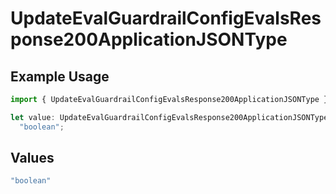 # UpdateEvalGuardrailConfigEvalsResponse200ApplicationJSONType

## Example Usage

```typescript
import { UpdateEvalGuardrailConfigEvalsResponse200ApplicationJSONType } from "@orq-ai/node/models/operations";

let value: UpdateEvalGuardrailConfigEvalsResponse200ApplicationJSONType =
  "boolean";
```

## Values

```typescript
"boolean"
```
